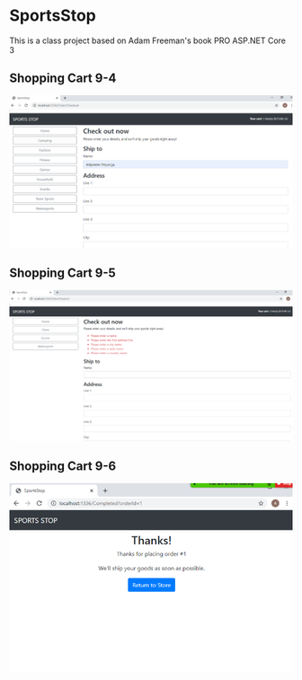 # SportsStop

This is a class project based on Adam Freeman's book PRO ASP.NET Core 3

## Shopping Cart 9-4
![9-4](https://raw.githubusercontent.com/Amayorga1/SportsStop/master/SportsStop%209-4%20.PNG)

## Shopping Cart 9-5
![9-5](https://raw.githubusercontent.com/Amayorga1/SportsStop/master/SportsStop%209-5.PNG)

## Shopping Cart 9-6
![9-6](https://raw.githubusercontent.com/Amayorga1/SportsStop/master/SportsStop%209-6%20.PNG)
